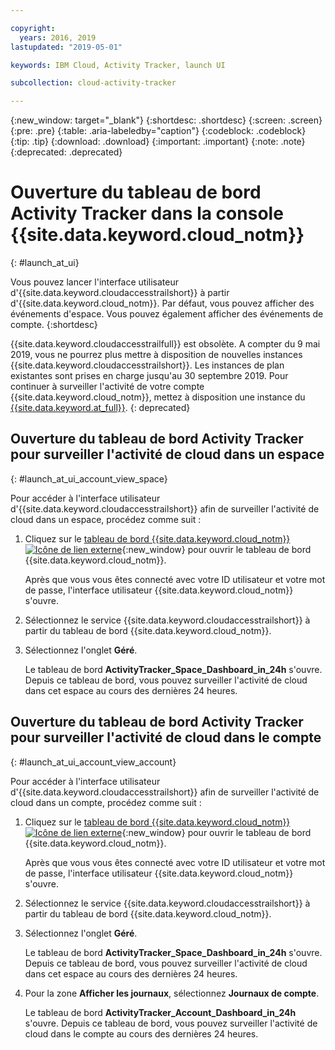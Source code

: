 ```yaml
---

copyright:
  years: 2016, 2019
lastupdated: "2019-05-01"

keywords: IBM Cloud, Activity Tracker, launch UI

subcollection: cloud-activity-tracker

---
```


{:new_window: target="_blank"}
{:shortdesc: .shortdesc}
{:screen: .screen}
{:pre: .pre}
{:table: .aria-labeledby="caption"}
{:codeblock: .codeblock}
{:tip: .tip}
{:download: .download}
{:important: .important}
{:note: .note}
{:deprecated: .deprecated}


# Ouverture du tableau de bord Activity Tracker dans la console {{site.data.keyword.cloud_notm}}
{: #launch_at_ui}

Vous pouvez lancer l'interface utilisateur d'{{site.data.keyword.cloudaccesstrailshort}} à partir d'{{site.data.keyword.cloud_notm}}. Par défaut, vous pouvez afficher des événements d'espace. Vous pouvez également afficher des événements de compte.
{:shortdesc}
   
{{site.data.keyword.cloudaccesstrailfull}} est obsolète. A compter du 9 mai 2019, vous ne pourrez plus mettre à disposition de nouvelles instances {{site.data.keyword.cloudaccesstrailshort}}. Les instances de plan existantes sont prises en charge jusqu'au 30 septembre 2019. Pour continuer à surveiller l'activité de votre compte {{site.data.keyword.cloud_notm}}, mettez à disposition une instance du [{{site.data.keyword.at_full}}](/docs/services/Activity-Tracker-with-LogDNA?topic=logdnaat-getting-started#getting-started).
{: deprecated}

## Ouverture du tableau de bord Activity Tracker pour surveiller l'activité de cloud dans un espace
{: #launch_at_ui_account_view_space}

Pour accéder à l'interface utilisateur d'{{site.data.keyword.cloudaccesstrailshort}} afin de surveiller l'activité de cloud dans un espace, procédez comme suit :

1. Cliquez sur le [tableau de bord {{site.data.keyword.cloud_notm}}![Icône de lien externe](../../icons/launch-glyph.svg "Icône de lien externe")](https://cloud.ibm.com/login){:new_window} pour ouvrir le tableau de bord {{site.data.keyword.cloud_notm}}.
    
	Après que vous vous êtes connecté avec votre ID utilisateur et votre mot de passe, l'interface utilisateur {{site.data.keyword.cloud_notm}} s'ouvre.

2. Sélectionnez le service {{site.data.keyword.cloudaccesstrailshort}} à partir du tableau de bord {{site.data.keyword.cloud_notm}}. 
    
3. Sélectionnez l'onglet **Géré**.

    Le tableau de bord **ActivityTracker_Space_Dashboard_in_24h** s'ouvre. Depuis ce tableau de bord, vous pouvez surveiller l'activité de cloud dans cet espace au cours des dernières 24 heures. 


## Ouverture du tableau de bord Activity Tracker pour surveiller l'activité de cloud dans le compte
{: #launch_at_ui_account_view_account}

Pour accéder à l'interface utilisateur d'{{site.data.keyword.cloudaccesstrailshort}} afin de surveiller l'activité de cloud dans un compte, procédez comme suit :

1. Cliquez sur le [tableau de bord {{site.data.keyword.cloud_notm}}![Icône de lien externe](../../icons/launch-glyph.svg "Icône de lien externe")](https://cloud.ibm.com/login){:new_window} pour ouvrir le tableau de bord {{site.data.keyword.cloud_notm}}.
    
	Après que vous vous êtes connecté avec votre ID utilisateur et votre mot de passe, l'interface utilisateur {{site.data.keyword.cloud_notm}} s'ouvre.

2. Sélectionnez le service {{site.data.keyword.cloudaccesstrailshort}} à partir du tableau de bord {{site.data.keyword.cloud_notm}}. 
    
3. Sélectionnez l'onglet **Géré**.

    Le tableau de bord **ActivityTracker_Space_Dashboard_in_24h** s'ouvre. Depuis ce tableau de bord, vous pouvez surveiller l'activité de cloud dans cet espace au cours des dernières 24 heures. 

4. Pour la zone **Afficher les journaux**, sélectionnez **Journaux de compte**.

    Le tableau de bord **ActivityTracker_Account_Dashboard_in_24h** s'ouvre. Depuis ce tableau de bord, vous pouvez surveiller l'activité de cloud dans le compte au cours des dernières 24 heures.
